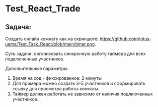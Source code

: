 # Test_React_Trade
Задача:
-------

Создать онлайн комнату как на скриншоте: https://github.com/lotus-uems/Test_Task_React/blob/main/timer.png. 

Суть задачи: организовать синхронную работу таймера для всех подключенных участников. 

Дополнительные параметры:

  1. Время на ход - фиксированное: 2 минуты
  2. Для примера можно создать 3-5 участников и сформировать ссылку для просмотра работы комнаты.
  3. Таймер должен работать не зависимо от наличия подлкюченных участников.
